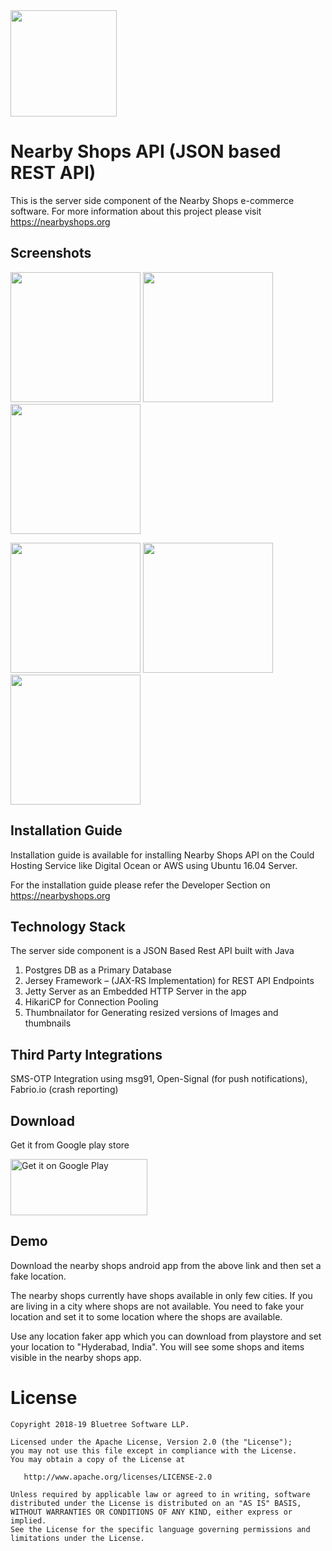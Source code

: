 <img src="https://i1.wp.com/nearbyshops.org/wp-content/uploads/2018/12/Untitled-design-e1545575054544.png" width="170"> 


Nearby Shops API (JSON based REST API)
====================================

This is the server side component of the Nearby Shops e-commerce software. For more information about this project please visit https://nearbyshops.org


Screenshots
-----------

<img src="https://github.com/SumeetMoray/Nearby-Shops-End-User-Android-app/blob/master/screenshots/Screenshot_20180814-041722.png" width="208"> <img src="https://github.com/SumeetMoray/Nearby-Shops-End-User-Android-app/blob/master/screenshots/Screenshot_20180814-041731.png" width="208"> <img src="https://github.com/SumeetMoray/Nearby-Shops-End-User-Android-app/blob/master/screenshots/Screenshot_20180814-041758.png" width="208"> 

<img src="https://github.com/SumeetMoray/Nearby-Shops-End-User-Android-app/blob/master/screenshots/Screenshot_20180814-041819.png" width="208"> <img src="https://github.com/SumeetMoray/Nearby-Shops-End-User-Android-app/blob/master/screenshots/Screenshot_20180814-041824.png" width="208"> <img src="https://github.com/SumeetMoray/Nearby-Shops-End-User-Android-app/blob/master/screenshots/Screenshot_20180814-041829.png" width="208">


Installation Guide
--------------------
Installation guide is available for installing Nearby Shops API on the Could Hosting Service like Digital Ocean or AWS using Ubuntu 16.04 Server.

For the installation guide please refer the Developer Section on https://nearbyshops.org


Technology Stack
------------------------
The server side component is a JSON Based Rest API built with Java

1. Postgres DB as a Primary Database
2. Jersey Framework – (JAX-RS Implementation) for REST API Endpoints
3. Jetty Server as an Embedded HTTP Server in the app
4. HikariCP for Connection Pooling
5. Thumbnailator for Generating resized versions of Images and thumbnails


Third Party Integrations
-------------------------
SMS-OTP Integration using msg91, Open-Signal (for push notifications), Fabrio.io (crash reporting)


Download
--------

Get it from Google play store

<a href="https://play.google.com/store/apps/details?id=org.nearbyshops.enduserappnew"><img class="alignnone" src="https://play.google.com/intl/en_us/badges/images/generic/en_badge_web_generic.png" alt="Get it on Google Play" width="219" height="90" /></a>

Demo
-----

Download the nearby shops android app from the above link and then set a fake location. 

The nearby shops currently have shops available in only few cities. If you are living in a city where shops are not available. You need to fake your location and set it to some location where the shops are available. 

Use any location faker app which you can download from playstore and set your location to "Hyderabad, India". You will see some shops and items visible in the nearby shops app. 



License
=======

    Copyright 2018-19 Bluetree Software LLP.

    Licensed under the Apache License, Version 2.0 (the "License");
    you may not use this file except in compliance with the License.
    You may obtain a copy of the License at

       http://www.apache.org/licenses/LICENSE-2.0

    Unless required by applicable law or agreed to in writing, software
    distributed under the License is distributed on an "AS IS" BASIS,
    WITHOUT WARRANTIES OR CONDITIONS OF ANY KIND, either express or implied.
    See the License for the specific language governing permissions and
    limitations under the License.

